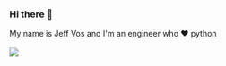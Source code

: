 ### Hi there 👋

My name is Jeff Vos and I'm an engineer who :heart: python 
<br>
<br>
<img src="https://github-readme-stats.vercel.app/api/top-langs/?username=jeffvos&langs_count=6" />
